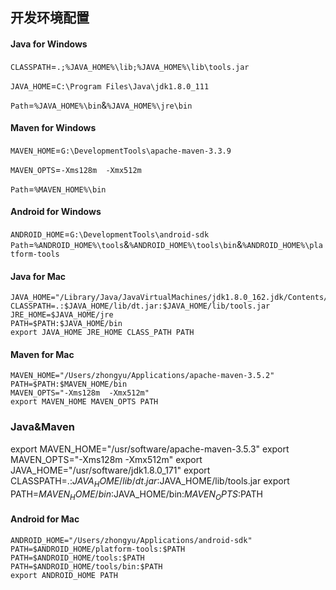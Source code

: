 ## 开发环境配置

#### Java for Windows
`CLASSPATH`=`.;%JAVA_HOME%\lib;%JAVA_HOME%\lib\tools.jar`

`JAVA_HOME`=`C:\Program Files\Java\jdk1.8.0_111`

`Path`=`%JAVA_HOME%\bin`&`%JAVA_HOME%\jre\bin`

#### Maven for Windows
`MAVEN_HOME`=`G:\DevelopmentTools\apache-maven-3.3.9`

`MAVEN_OPTS`=`-Xms128m  -Xmx512m`

`Path`=`%MAVEN_HOME%\bin`

#### Android for Windows
`ANDROID_HOME`=`G:\DevelopmentTools\android-sdk`
`Path`=`%ANDROID_HOME%\tools`&`%ANDROID_HOME%\tools\bin`&`%ANDROID_HOME%\platform-tools`


#### Java for Mac
```
JAVA_HOME="/Library/Java/JavaVirtualMachines/jdk1.8.0_162.jdk/Contents/Home"
CLASSPATH=.:$JAVA_HOME/lib/dt.jar:$JAVA_HOME/lib/tools.jar
JRE_HOME=$JAVA_HOME/jre
PATH=$PATH:$JAVA_HOME/bin
export JAVA_HOME JRE_HOME CLASS_PATH PATH
```

#### Maven for Mac
```
MAVEN_HOME="/Users/zhongyu/Applications/apache-maven-3.5.2"
PATH=$PATH:$MAVEN_HOME/bin
MAVEN_OPTS="-Xms128m  -Xmx512m"
export MAVEN_HOME MAVEN_OPTS PATH
```

### Java&Maven
export MAVEN_HOME="/usr/software/apache-maven-3.5.3"
export MAVEN_OPTS="-Xms128m  -Xmx512m"
export JAVA_HOME="/usr/software/jdk1.8.0_171"
export CLASSPATH=.:$JAVA_HOME/lib/dt.jar:$JAVA_HOME/lib/tools.jar
export PATH=$MAVEN_HOME/bin:$JAVA_HOME/bin:$MAVEN_OPTS:$PATH

#### Android for Mac
```
ANDROID_HOME="/Users/zhongyu/Applications/android-sdk"
PATH=$ANDROID_HOME/platform-tools:$PATH
PATH=$ANDROID_HOME/tools:$PATH
PATH=$ANDROID_HOME/tools/bin:$PATH
export ANDROID_HOME PATH
```
